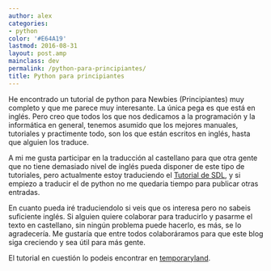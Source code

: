 ```yaml
---
author: alex
categories:
- python
color: '#E64A19'
lastmod: 2016-08-31
layout: post.amp
mainclass: dev
permalink: /python-para-principiantes/
title: Python para principiantes
---
```


He encontrado un tutorial de python para Newbies (Principiantes) muy completo y que me parece muy interesante. La única pega es que está en inglés. Pero creo que todos los que nos dedicamos a la programación y la informática en general, tenemos asumido que los mejores manuales, tutoriales y practimente todo, son los que están escritos en inglés, hasta que alguien los traduce.

<!--more--><!--ad-->

A mi me gusta participar en la traducción al castellano para que otra gente que no tiene demasiado nivel de inglés pueda disponer de este tipo de tutoriales, pero actualmente estoy traduciendo el [Tutorial de SDL][1], y si empiezo a traducir el de python no me quedaria tiempo para publicar otras entradas.

En cuanto pueda iré traduciendolo si veis que os interesa pero no sabeis suficiente inglés. Si alguien quiere colaborar para traducirlo y pasarme el texto en castellano, sin ningún problema puede hacerlo, es más, se lo agradecería. Me gustaría que entre todos colaboráramos para que este blog siga creciendo y sea útil para más gente.

El tutorial en cuestión lo podeis encontrar en <a target="_blank" href="http://temporaryland.wordpress.com/2011/01/26/python-for-newbies/">temporaryland</a>.

 [1]: https://elbauldelprogramador.com/categorias/#juegos
